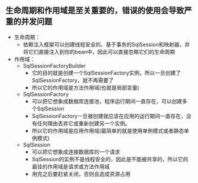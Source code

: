## 生命周期和作用域是至关重要的，错误的使用会导致严重的并发问题
* 生命周期：
    * 依赖注入框架可以创建线程安全的、基于事务的SqlSession和映射器，并将它们直接注入到你的bean中，因此可以直接忽略它们的生命周期
* 作用域：
    * SqlSessionFactoryBuilder
        * 它的目的就是创建一个SqlSessionFactory实例，所以一旦创建了SqlSessionFactory，就不再需要了
        * 所以它的作用域是方法作用域(也就是局部变量)
    * SqlSessionFactory
        * 可以把它想象成数据库连接池，程序运行期间一直存在，可以创建多个SqlSession
        * SqlSessionFactory一旦被创建就应该在应用的运行期间一直存在，没有任何理由丢弃它或重新创建另一个实例。
        * 所以它的作用域是应用作用域(最简单的就是使用单例模式或者静态单例模式)
    * SqlSession
        * 可以把它想象成连接数据库的一个请求
        * SqlSession的实例不是线程安全的，因此是不能被共享的，所以它的最佳的作用域是请求或方法作用域
        * 用完之后要赶紧关闭，否则会造成资源占用
